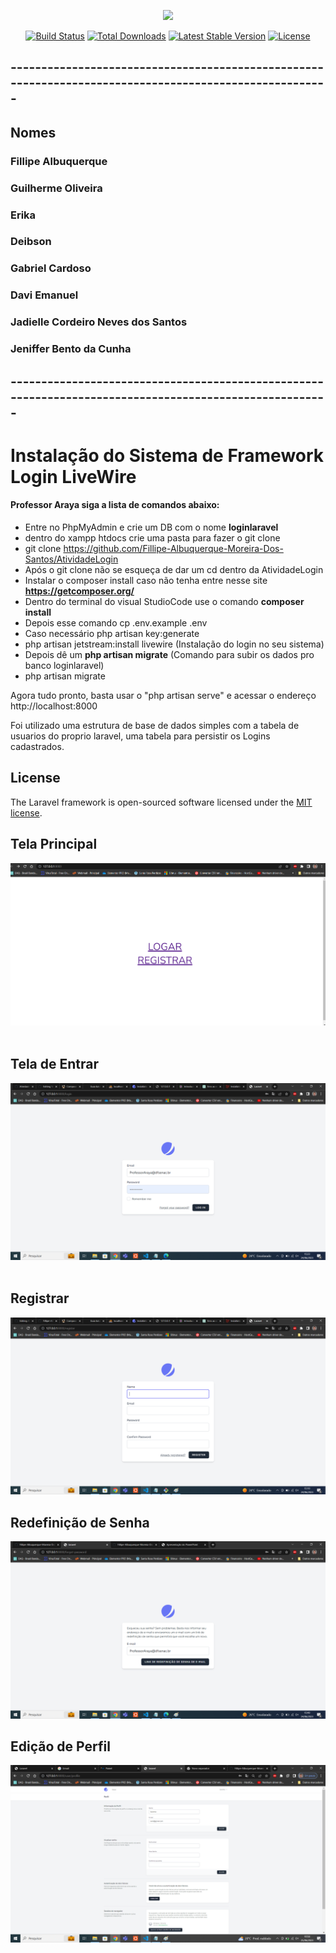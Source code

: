 <p align="center"><img src="https://laravel.com/assets/img/components/logo-laravel.svg"></p>

<p align="center">
<a href="https://travis-ci.org/laravel/framework"><img src="https://travis-ci.org/laravel/framework.svg" alt="Build Status"></a>
<a href="https://packagist.org/packages/laravel/framework"><img src="https://poser.pugx.org/laravel/framework/d/total.svg" alt="Total Downloads"></a>
<a href="https://packagist.org/packages/laravel/framework"><img src="https://poser.pugx.org/laravel/framework/v/stable.svg" alt="Latest Stable Version"></a>
<a href="https://packagist.org/packages/laravel/framework"><img src="https://poser.pugx.org/laravel/framework/license.svg" alt="License"></a>
</p>

## -------------------------------------------------------------------------------------------------------
## Nomes
### Fillipe Albuquerque
### Guilherme Oliveira
### Erika
### Deibson
### Gabriel Cardoso
### Davi Emanuel
### Jadielle Cordeiro Neves dos Santos
### Jeniffer Bento da Cunha

## -------------------------------------------------------------------------------------------------------

# Instalação do Sistema de Framework Login LiveWire

#### Professor Araya siga a lista de comandos abaixo:

- Entre no PhpMyAdmin e crie um DB com o nome **loginlaravel**
- dentro do xampp htdocs crie uma pasta para fazer o git clone
- git clone https://github.com/Fillipe-Albuquerque-Moreira-Dos-Santos/AtividadeLogin
- Após o git clone não se esqueça de dar um cd dentro da AtividadeLogin
- Instalar o composer install caso não tenha entre nesse site **https://getcomposer.org/**
- Dentro do terminal do visual StudioCode use o comando **composer install**
- Depois esse comando cp .env.example .env
- Caso necessário php artisan key:generate
- php artisan jetstream:install livewire (Instalação do login no seu sistema)
- Depois dê um **php artisan migrate** (Comando para subir os dados pro banco loginlaravel)
- php artisan migrate

Agora tudo pronto, basta usar o "php artisan serve" e acessar o endereço http://localhost:8000

Foi utilizado uma estrutura de base de dados simples com a tabela de usuarios do proprio laravel, 
uma tabela para persistir os Logins cadastrados.

## License

The Laravel framework is open-sourced software licensed under the [MIT license](https://opensource.org/licenses/MIT).

## Tela Principal 
![preview img](/foto1.png)
<br><br>
## Tela de Entrar
![preview img](/foto2.png)
<br><br>
## Registrar
![preview img](/foto3.png)

## Redefinição de Senha
![preview img](/tela4.png)

## Edição de Perfil
![preview img](/foto5.png)
